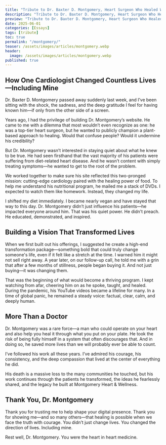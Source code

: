 ```yaml
---
title: "Tribute to Dr. Baxter D. Montgomery, Heart Surgeon Who Healed With Plants and Purpose"
description: "Tribute to Dr. Baxter D. Montgomery, Heart Surgeon Who Healed With Plants and Purpose"
preview: "Tribute to Dr. Baxter D. Montgomery, Heart Surgeon Who Healed With Plants and Purpose"
date: 2025-06-01
categories: [Essays]
tags: [tribute]
toc: true
permalink: "/montgomery/"
teaser: /assets/images/articles/montgomery.webp
header:
  image: /assets/images/articles/montgomery.webp
published: true
---
```

## How One Cardiologist Changed Countless Lives—Including Mine

Dr. Baxter D. Montgomery passed away suddenly last week, and I’ve been sitting with the shock, the sadness, and the deep gratitude I feel for having known him—if only from the other side of a screen.

Years ago, I had the privilege of building Dr. Montgomery’s website. He came to me with a dilemma that most wouldn’t even recognize as one: he was a top-tier heart surgeon, but he wanted to publicly champion a plant-based approach to healing. Would that confuse people? Would it undermine his credibility?

But Dr. Montgomery wasn’t interested in staying quiet about what he knew to be true. He had seen firsthand that the vast majority of his patients were suffering from diet-related heart disease. And he wasn’t content with simply treating symptoms—he wanted to get to the root of the problem.

We worked together to make sure his site reflected this two-pronged mission: cutting-edge cardiology paired with the healing power of food. To help me understand his nutritional program, he mailed me a stack of DVDs. I expected to watch them like homework. Instead, they changed my life.

I shifted my diet immediately. I became nearly vegan and have stayed that way to this day. Dr. Montgomery didn’t just influence his patients—he impacted everyone around him. That was his quiet power. He didn’t preach. He educated, demonstrated, and inspired.

## Building a Vision That Transformed Lives

When we first built out his offerings, I suggested he create a high-end transformation package—something bold that could truly change someone's life, even if it felt like a stretch at the time. I warned him it might not sell right away. A year later, on our follow-up call, he told me with a grin that after a few months of stillness, people began buying it. And not just buying—it was changing them.

That was the beginning of what would become a thriving program. I kept watching from afar, cheering him on as he spoke, taught, and healed. During the pandemic, his YouTube videos became a lifeline for many. In a time of global panic, he remained a steady voice: factual, clear, calm, and deeply human.

## More Than a Doctor

Dr. Montgomery was a rare force—a man who could operate on your heart and also help you heal it through what you put on your plate. He took the risk of being fully himself in a system that often discourages that. And in doing so, he saved more lives than we will probably ever be able to count.

I’ve followed his work all these years. I’ve admired his courage, his consistency, and the deep compassion that lived at the center of everything he did.

His death is a massive loss to the many communities he touched, but his work continues through the patients he transformed, the ideas he fearlessly shared, and the legacy he built at Montgomery Heart & Wellness.

## Thank You, Dr. Montgomery

Thank you for trusting me to help shape your digital presence. Thank you for showing me—and so many others—that healing is possible when we face the truth with courage. You didn’t just change lives. You changed the direction of lives. Including mine.

Rest well, Dr. Montgomery. You were the heart in heart medicine.